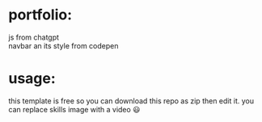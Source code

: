 # portfolio:
js from chatgpt <br />
navbar an its style from codepen
# usage:
this template is free so you can download this repo as zip then edit it. you can replace skills image with a video :smiley: 
